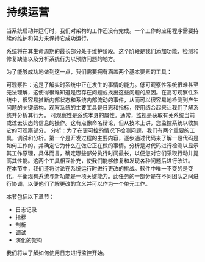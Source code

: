 # 持续运营

当系统启动并运行时，我们对架构的工作还没有完成。一个工作的应用程序需要持续的维护和努力来保持它成功运行。

系统将在其生命周期的最长部分处于维护阶段。这个阶段是我们添加功能、检测和修复缺陷以及分析系统行为以预防问题的地方。

为了能够成功地做到这一点，我们需要拥有涵盖两个基本要素的工具：

可观察性：这是了解实时系统中正在发生的事情的能力。低可观察性系统很难甚至无法理解，这使得很难知道是否存在问题或找出这些问题的原因。在高可观察性系统中，很容易推断内部状态和系统内部流动的事件，从而可以很容易地检测到产生问题的关键结构。观察系统的主要工具是日志和指标，使用结合起来让我们了解系统并分析其行为。
可观察性是系统本身的属性。通常，监视是获取有关系统当前或过去状态的信息的操作。这有点像命名辩论，但从技术上讲，您监控系统以收集它的可观察部分。
分析：为了在更可控的情况下检测问题，我们有两个重要的工具，调试和分析。第一个是开发过程的主要内容，逐步通过代码来了解一段代码是如何工作的，并确定它为什么在做它正在做的事情。分析是对代码进行检测以显示其工作原理，具体而言，确定哪些部分执行时间最长，以便您对它们采取行动并提高其性能。这两个工具相互补充，使我们能够修复和发现各种问题后进行改进。
在本节中，我们还将讨论在系统运行时进行更改的挑战。软件中唯一不变的是变化，平衡现有系统与新功能是一项关键能力。此任务的一部分是在不同团队之间进行协调，以便他们了解更改的含义并可以作为一个单元工作。

本节包括以下章节：

- 日志记录
- 指标
- 剖析
- 调试
- 演化的架构

我们将从了解如何使用日志进行监控开始。